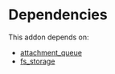 # Dependencies

This addon depends on:

- [attachment_queue](../../odoo-bringout-oca-server-tools-attachment_queue)
- [fs_storage](../../odoo-bringout-oca-storage-fs_storage)
